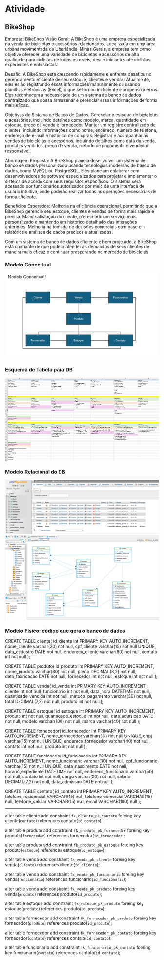# Atividade 
## BikeShop

Empresa: BikeShop
Visão Geral:
A BikeShop é uma empresa especializada na venda de bicicletas e acessórios relacionados. 
Localizada em uma área urbana movimentada de Uberlândia, Minas Gerais, a empresa tem 
como objetivo oferecer uma variedade de bicicletas e acessórios de alta qualidade para 
ciclistas de todos os níveis, desde iniciantes até ciclistas experientes e entusiastas.

Desafio:
A BikeShop está crescendo rapidamente e enfrenta desafios no gerenciamento eficiente de seu 
estoque, clientes e vendas. Atualmente, eles estão registrando essas informações 
manualmente ou usando planilhas eletrônicas (Excel), o que se tornou ineficiente e propenso a 
erros. Eles reconhecem a necessidade de um sistema de banco de dados centralizado que 
possa armazenar e gerenciar essas informações de forma mais eficaz.

Objetivos do Sistema de Banco de Dados:
Gerenciar o estoque de bicicletas e acessórios, incluindo detalhes como modelo, marca, 
quantidade em estoque, preço de venda e fornecedor.
Manter um registro centralizado de clientes, incluindo informações como nome, endereço, 
número de telefone, endereço de e-mail e histórico de compras.
Registrar e acompanhar as vendas de bicicletas e acessórios, incluindo detalhes como data da 
venda, produtos vendidos, preço de venda, método de pagamento e vendedor responsável.

Abordagem Proposta:
A BikeShop planeja desenvolver um sistema de banco de dados personalizado usando 
tecnologias modernas de banco de dados, como MySQL ou PostgreSQL. Eles planejam 
colaborar com desenvolvedores de software especializados para projetar e implementar o 
sistema de acordo com seus requisitos específicos. O sistema será acessado por funcionários 
autorizados por meio de uma interface de usuário intuitiva, onde poderão realizar todas as 
operações necessárias de forma eficiente.

Benefícios Esperados:
Melhoria na eficiência operacional, permitindo que a BikeShop gerencie seu estoque, clientes e 
vendas de forma mais rápida e precisa.
Maior satisfação do cliente, oferecendo um serviço mais personalizado e mantendo um 
histórico detalhado das interações anteriores.
Melhoria na tomada de decisões comerciais com base em relatórios e análises de dados 
precisos e atualizados.

Com um sistema de banco de dados eficiente e bem projetado, a BikeShop está confiante de 
que poderá atender às demandas de seus clientes de maneira mais eficaz e continuar 
prosperando no mercado de bicicletas

### Modelo Conceitual

<div align="center">
<img src="img/Modelo logico BikeShop.png">
</div>

### Esquema de Tabela para DB

<div align="center">
<img src="img/exel.png">
</div>


### Modelo Relacional do DB

<div align="center">
<img src="img/phpmyadmin.png">
<img src="img/dbeaver.png">
</div>

### Modelo Físico: código que gera o banco de dados

CREATE TABLE cliente(
	id_cliente int PRIMARY KEY AUTO_INCREMENT,
	nome_cliente varchar(30) not null,
	cpf_cliente varchar(15) not null UNIQUE,
	data_cadastro DATE not null,
	endereco_cliente varchar(60) not null,
	contato int not null
);

CREATE TABLE produto(
	id_produto int PRIMARY KEY AUTO_INCREMENT,
	nome_produto varchar(30) not null,
	preco DECIMAL(8,2) not null,
	data_fabricacao DATE not null,
	fornecedor int not null,
	estoque int not null
);

CREATE TABLE venda(
	id_venda int PRIMARY KEY AUTO_INCREMENT,
	cliente int not null,
	funcionario int not null,
	data_hora DATETIME not null,
	quantidade_vendida int not null,
	metodo_pagamento varchar(30) not null,
	total DECIMAL(7,2) not null,
	produto int not null
);

CREATE TABLE estoque(
	id_estoque int PRIMARY KEY AUTO_INCREMENT,
	produto int not null,
	quantidade_estoque int not null,
	data_aquisicao DATE not null,
	modelo varchar(100) not null,
	marca varchar(40) not null
);

CREATE TABLE fornecedor(
	id_fornecedor int PRIMARY KEY AUTO_INCREMENT,
	nome_fornecedor varchar(30) not null UNIQUE,
	cnpj varchar(15) not null UNIQUE,
	endereco_fornecedor varchar(40) not null,
	contato int not null,
	produto int not null
);

CREATE TABLE funcionario(
	id_funcionario int PRIMARY KEY AUTO_INCREMENT,
	nome_funcionario varchar(30) not null,
	cpf_funcionario varchar(15) not null UNIQUE,
	data_nascimento DATE not null,
	horario_expediente DATETIME not null,
	endereco_funcionario varchar(50) not null,
	contato int not null,
	cargo varchar(50) not null,
	salario DECIMAL(7,2) not null,
	data_admissao DATE not null
);

CREATE TABLE contato(
	id_contato int PRIMARY KEY AUTO_INCREMENT,
	telefone_residencial VARCHAR(15) null,
	telefone_comercial VARCHAR(15) null,
	telefone_celular VARCHAR(15) null,
	email VARCHAR(100) null
);

------------------------------------------------------------------

alter table cliente
add constraint `fk_cliente_pk_contato`
foreing key cliente(`contato`)
references contato(`id_contato`);

alter table produto
add constraint `fk_produto_pk_fornecedor`
foreing key produto(`fornecedor`)
references fornecedor(`id_fornecedor`);

alter table produto
add constraint `fk_produto_pk_estoque`
foreing key produto(`estoque`)
references estoque(`id_estoque`);

alter table venda
add constraint `fk_venda_pk_cliente`
foreing key venda(`cliente`)
references cliente(`id_cliente`);

alter table venda
add constraint `fk_venda_pk_funcionario`
foreing key venda(`funcionario`)
references funcionario(`id_funcionario`);

alter table venda
add constraint `fk_venda_pk_produto`
foreing key venda(`produto`)
references produto(`id_produto`);

alter table estoque
add constraint `fk_estoque_pk_produto`
foreing key estoque(`produto`)
references produto(`id_produto`);

alter table fornecedor
add constraint `fk_fornecedor_pk_produto`
foreing key fornecedor(`produto`)
references produto(`id_produto`);

alter table fornecedor
add constraint `fk_fornecedor_pk_contato`
foreing key fornecedor(`contato`)
references contato(`id_contato`);

alter table funcionario
add constraint `fk_funcionario_pk_contato`
foreing key funcionario(`contato`)
references contato(`id_contato`);